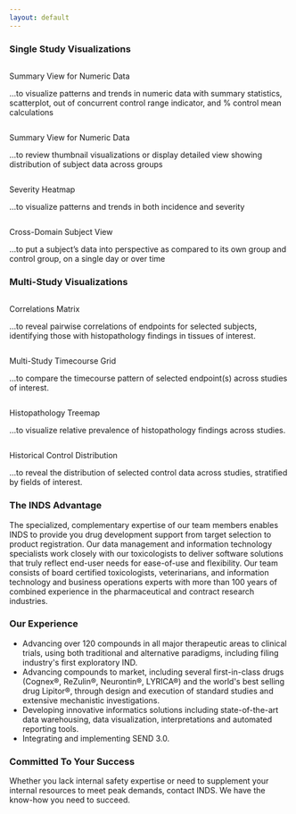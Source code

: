 ```yaml
---
layout: default
---
```



### Single Study Visualizations

<div class="pure-g">
  <div class="pure-u-1-2">
    <a href="/assets/se-images/Slide3.PNG" 
       data-lightbox="slide-3"
       data-lightbox-caption="Summary View for Numeric Data"> 
      <img class="thumbsize" src="/assets/se-images/Slide3.PNG" alt="" />
    </a>
    <p class="thumbtitle">Summary View for Numeric Data</p>
    <p class="thumbsize">…to visualize patterns and trends in numeric data with summary statistics, scatterplot, out of concurrent control range indicator, and % control mean calculations</p>
  </div>
  <div class="pure-u-1-2">
    <a href="/assets/se-images/Slide1.PNG" 
       data-lightbox="slide-1"> 
      <img class="thumbsize" src="/assets/se-images/Slide1.PNG" alt="" />
    </a>
    <p class="thumbtitle">Summary View for Numeric Data</p>
    <p class="thumbsize">…to review thumbnail visualizations or display detailed view showing distribution of subject data across groups</p>
  </div>
  <div class="pure-u-1-2">
    <a href="/assets/se-images/Slide2.PNG" 
       data-lightbox="slide-2"> 
      <img class="thumbsize" src="/assets/se-images/Slide2.PNG" alt="" />
    </a>
    <p class="thumbtitle">Severity Heatmap</p>
    <p class="thumbsize">…to visualize patterns and trends in both incidence and severity</p>
  </div>
  <div class="pure-u-1-2">
    <a href="/assets/se-images/Slide4.PNG" 
       data-lightbox="slide-4"> 
      <img class="thumbsize" src="/assets/se-images/Slide4.PNG" alt="" />
    </a>
    <p class="thumbtitle">Cross-Domain Subject View</p>
    <p class="thumbsize">…to put a subject’s data into perspective as compared to its own group and control group, on a single day or over time</p>
  </div>
</div>

### Multi-Study Visualizations

<div class="pure-g">
  <div class="pure-u-1-2">
    <a href="/assets/se-images/Slide5.PNG" 
       data-lightbox="slide-5"> 
      <img class="thumbsize" src="/assets/se-images/Slide5.PNG" alt="" />
    </a>
    <p class="thumbtitle">Correlations Matrix</p>
    <p class="thumbsize">…to reveal pairwise correlations of endpoints for selected subjects, identifying those with histopathology findings in tissues of interest.</p>
  </div>
  <div class="pure-u-1-2">
    <a href="/assets/se-images/Slide6.PNG" 
       data-lightbox="slide-6"> 
      <img class="thumbsize" src="/assets/se-images/Slide6.PNG" alt="" />
    </a>
    <p class="thumbtitle">Multi-Study Timecourse Grid</p>
    <p class="thumbsize">…to compare the timecourse pattern of selected endpoint(s) across studies of interest.</p>
  </div>
  <div class="pure-u-1-2">
    <a href="/assets/se-images/Slide7.PNG" 
       data-lightbox="slide-7"> 
      <img class="thumbsize" src="/assets/se-images/Slide7.PNG" alt="" />
    </a>
    <p class="thumbtitle">Histopathology Treemap</p>
    <p class="thumbsize">…to visualize relative prevalence of histopathology findings across studies.</p>
  </div>
  <div class="pure-u-1-2">
    <a href="/assets/se-images/Slide8.PNG" 
       data-lightbox="slide-8"> 
      <img class="thumbsize" src="/assets/se-images/Slide8.PNG" alt="" />
    </a>
    <p class="thumbtitle">Historical Control Distribution</p>
    <p class="thumbsize">…to reveal the distribution of selected control data across studies, stratified by fields of interest.</p>
  </div>
</div>


### The INDS Advantage

The specialized, complementary expertise of our team members enables INDS to
provide you drug development support from target selection to product
registration. Our data management and information technology specialists work
closely with our toxicologists to deliver software solutions that truly reflect
end-user needs for ease-of-use and flexibility. Our team consists of board
certified toxicologists, veterinarians, and information technology and business
operations experts with more than 100 years of combined experience in the
pharmaceutical and contract research industries.

### Our Experience

-   Advancing over 120 compounds in all major therapeutic areas to clinical
    trials, using both traditional and alternative paradigms, including filing
    industry's first exploratory IND.
-   Advancing compounds to market, including several first-in-class drugs
    (Cognex®, ReZulin®, Neurontin®, LYRICA®) and the world's best selling drug
    Lipitor®, through design and execution of standard studies and extensive
    mechanistic investigations.
-   Developing innovative informatics solutions including state-of-the-art data
    warehousing, data visualization, interpretations and automated
    reporting tools.
-   Integrating and implementing SEND 3.0.

### Committed To Your Success

Whether you lack internal safety expertise or need to supplement your internal
resources to meet peak demands, contact INDS. We have the know-how you need to
succeed.
